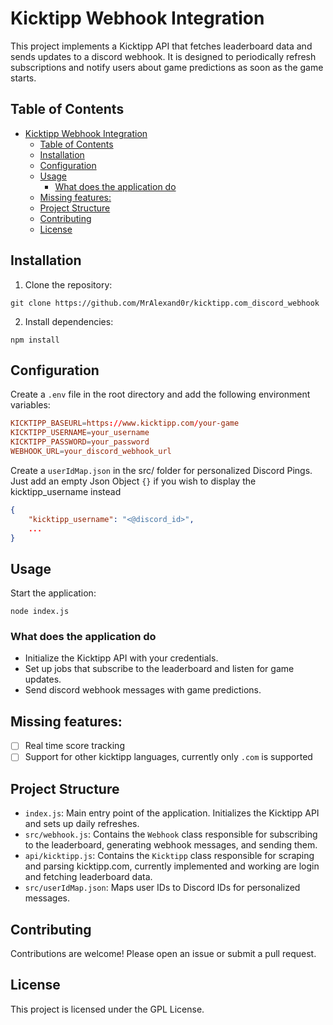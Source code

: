 # Kicktipp Webhook Integration

This project implements a Kicktipp API that fetches leaderboard data and sends updates to a discord webhook. It is designed to periodically refresh subscriptions and notify users about game predictions as soon as the game starts.

## Table of Contents

- [Kicktipp Webhook Integration](#kicktipp-webhook-integration)
  - [Table of Contents](#table-of-contents)
  - [Installation](#installation)
  - [Configuration](#configuration)
  - [Usage](#usage)
    - [What does the application do](#what-does-the-application-do)
  - [Missing features:](#missing-features)
  - [Project Structure](#project-structure)
  - [Contributing](#contributing)
  - [License](#license)

## Installation

1. Clone the repository:

`git clone https://github.com/MrAlexand0r/kicktipp.com_discord_webhook`

2. Install dependencies:

`npm install`

## Configuration

Create a `.env` file in the root directory and add the following environment variables:

```conf
KICKTIPP_BASEURL=https://www.kicktipp.com/your-game
KICKTIPP_USERNAME=your_username 
KICKTIPP_PASSWORD=your_password 
WEBHOOK_URL=your_discord_webhook_url
```

Create a `userIdMap.json` in the src/ folder for personalized Discord Pings. Just add an empty Json Object `{}`  if you wish to display the kicktipp_username instead

```json
{
    "kicktipp_username": "<@discord_id>",
    ...
}
```

## Usage

Start the application:

`node index.js`


### What does the application do
- Initialize the Kicktipp API with your credentials.
- Set up jobs that subscribe to the leaderboard and listen for game updates.
- Send discord webhook messages with game predictions.


## Missing features:
 - [ ] Real time score tracking
 - [ ] Support for other kicktipp languages, currently only `.com` is supported

## Project Structure

- `index.js`: Main entry point of the application. Initializes the Kicktipp API and sets up daily refreshes.
- `src/webhook.js`: Contains the `Webhook` class responsible for subscribing to the leaderboard, generating webhook messages, and sending them.
- `api/kicktipp.js`: Contains the `Kicktipp` class responsible for scraping and parsing kicktipp.com, currently implemented and working are login and fetching leaderboard data.
- `src/userIdMap.json`: Maps user IDs to Discord IDs for personalized messages.

## Contributing

Contributions are welcome! Please open an issue or submit a pull request.

## License

This project is licensed under the GPL License.